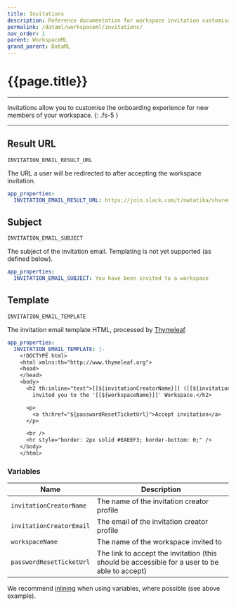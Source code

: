 ```yaml
---
title: Invitations
description: Reference documentation for workspace invitation customisation.
permalink: /dataml/workspaceml/invitations/
nav_order: 1
parent: WorkspaceML
grand_parent: DataML
---
```


# {{page.title}}

---

Invitations allow you to customise the onboarding experience for new members of your workspace.
{: .fs-5 }

---

## Result URL

`INVITATION_EMAIL_RESULT_URL`

The URL a user will be redirected to after accepting the workspace invitation.

```yaml
app_properties:
  INVITATION_EMAIL_RESULT_URL: https://join.slack.com/t/matatika/shared_invite/zt-1shuod7dx-nrmh6aP8ZuBcS9XY~7BuGw
```

## Subject

`INVITATION_EMAIL_SUBJECT`

The subject of the invitation email. Templating is not yet supported (as defined below).

```yaml
app_properties:
  INVITATION_EMAIL_SUBJECT: You have been invited to a workspace
```

## Template

`INVITATION_EMAIL_TEMPLATE`

The invitation email template HTML, processed by [Thymeleaf](https://www.thymeleaf.org/doc/tutorials/3.0/usingthymeleaf.html).

```yaml
app_properties:
  INVITATION_EMAIL_TEMPLATE: |-
    <!DOCTYPE html>
    <html xmlns:th="http://www.thymeleaf.org">
    <head>
    </head>
    <body>
      <h2 th:inline="text">[[${invitationCreatorName}]] ([[${invitationCreatorEmail}]]) has
        invited you to the '[[${workspaceName}]]' Workspace.</h2>

      <p>
        <a th:href="${passwordResetTicketUrl}">Accept invitation</a>
      </p>

      <br />
      <hr style="border: 2px solid #EAEEF3; border-bottom: 0;" />
    </body>
    </html>
```

### Variables

Name | Description
--- | ---
`invitationCreatorName` | The name of the invitation creator profile
`invitationCreatorEmail` | The email of the invitation creator profile
`workspaceName` | The name of the workspace invited to
`passwordResetTicketUrl` | The link to accept the invitation (this should be accessible for a user to be able to accept)

We recommend [inlining](https://www.thymeleaf.org/doc/tutorials/3.0/usingthymeleaf.html#inlining) when using variables, where possible (see above example).
